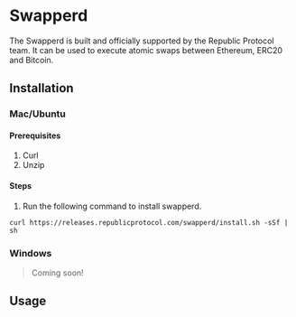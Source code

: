 # Swapperd

The Swapperd is built and officially supported by the Republic Protocol team. It can be used to execute atomic swaps between Ethereum, ERC20 and Bitcoin.

## Installation

### Mac/Ubuntu

#### Prerequisites

1. Curl
2. Unzip

#### Steps

1. Run the following command to install swapperd.

`curl https://releases.republicprotocol.com/swapperd/install.sh -sSf | sh`


### Windows

> Coming soon!

## Usage
